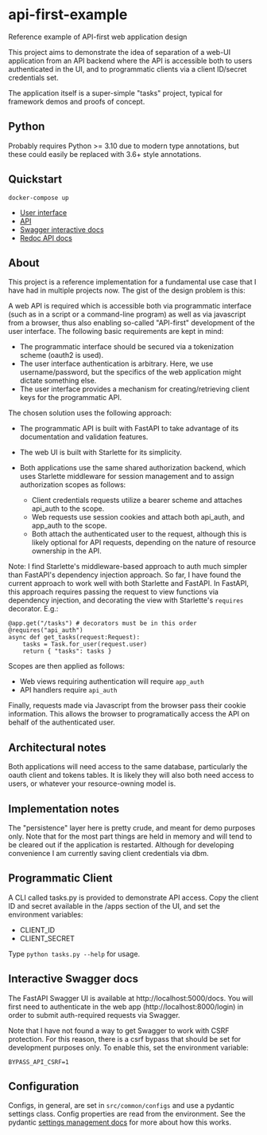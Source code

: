 # api-first-example
Reference example of API-first web application design

This project aims to demonstrate the idea of separation of a web-UI application from
an API backend where the API is accessible both to users authenticated in the UI, and
to programmatic clients via a client ID/secret credentials set.

The application itself is a super-simple "tasks" project, typical for framework
demos and proofs of concept.


## Python

Probably requires Python >= 3.10 due to modern type annotations, but these could
easily be replaced with 3.6+ style annotations.


## Quickstart

```
docker-compose up
```

 * [User interface](http://localhost:8000)
 * [API](http://localhost:5000)
 * [Swagger interactive docs](http://localhost:5000/docs)
 * [Redoc API docs](http://localhost:5000/redoc)


## About

This project is a reference implementation for a fundamental use case that I have had
in multiple projects now. The gist of the design problem is this:

A web API is required which is accessible both via programmatic interface (such as in
a script or a command-line program) as well as via javascript from a browser, thus also
enabling so-called "API-first" development of the user interface. The following basic
requirements are kept in mind:

 * The programmatic interface should be secured via a tokenization scheme (oauth2 is
   used).
 * The user interface authentication is arbitrary. Here, we use username/password, but
   the specifics of the web application might dictate something else.
 * The user interface provides a mechanism for creating/retrieving client keys for
   the programmatic API.

The chosen solution uses the following approach:

 * The programmatic API is built with FastAPI to take advantage of its documentation
   and validation features.
 * The web UI is built with Starlette for its simplicity.
 * Both applications use the same shared authorization backend, which uses Starlette
   middleware for session management and to assign authorization scopes as follows:

     - Client credentials requests utilize a bearer scheme and attaches api_auth to
       the scope.
     - Web requests use session cookies and attach both api_auth, and app_auth to the
       scope.
     - Both attach the authenticated user to the request, although this is likely
       optional for API requests, depending on the nature of resource ownership in the
       API.

Note: I find Starlette's middleware-based approach to auth much simpler than FastAPI's
dependency injection approach. So far, I have found the current approach to work well
with both Starlette and FastAPI. In FastAPI, this approach requires passing the request
to view functions via dependency injection, and decorating the view with Starlette's
`requires` decorator. E.g.:

```
@app.get("/tasks") # decorators must be in this order
@requires("api_auth")
async def get_tasks(request:Request):
    tasks = Task.for_user(request.user)
    return { "tasks": tasks }
```

Scopes are then applied as follows:

 * Web views requiring authentication will require `app_auth`
 * API handlers require `api_auth`

Finally, requests made via Javascript from the browser pass their cookie information.
This allows the browser to programatically access the API on behalf of the authenticated
user.


## Architectural notes

Both applications will need access to the same database, particularly the oauth client
and tokens tables. It is likely they will also both need access to users, or whatever
your resource-owning model is.


## Implementation notes

The "persistence" layer here is pretty crude, and meant for demo purposes only. Note
that for the most part things are held in memory and will tend to be cleared out if the
application is restarted. Although for developing convenience I am currently saving
client credentials via dbm.


## Programmatic Client

A CLI called tasks.py is provided to demonstrate API access. Copy the client ID and
secret available in the /apps section of the UI, and set the environment variables:

 * CLIENT_ID
 * CLIENT_SECRET

Type `python tasks.py --help` for usage.
 

## Interactive Swagger docs

The FastAPI Swagger UI is available at http://localhost:5000/docs. You will first
need to authenticate in the web app (http://localhost:8000/login) in order to submit
auth-required requests via Swagger.

Note that I have not found a way to get Swagger to work with CSRF protection. For this
reason, there is a csrf bypass that should be set for development purposes only. To
enable this, set the environment variable: 

```
BYPASS_API_CSRF=1
```


## Configuration

Configs, in general, are set in `src/common/configs` and use a pydantic settings class.
Config properties are read from the environment. See the pydantic
[settings management docs](https://pydantic-docs.helpmanual.io/usage/settings/)
for more about how this works.
